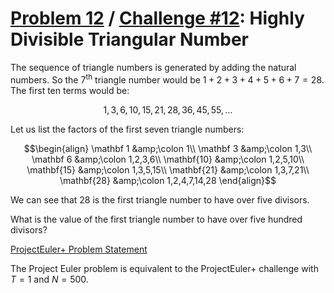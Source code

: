 [Problem 12](https://projecteuler.net/problem=12) /
[Challenge #12](https://www.hackerrank.com/contests/projecteuler/challenges/euler012/problem):
Highly Divisible Triangular Number
==================================

The sequence of triangle numbers is generated by adding the natural numbers. So
the $7$<sup>th</sup> triangle number would be $1 + 2 + 3 + 4 + 5 + 6 + 7 = 28$.
The first ten terms would be:

$$1, 3, 6, 10, 15, 21, 28, 36, 45, 55, \dots$$

Let us list the factors of the first seven triangle numbers:

```math
\begin{align}
\mathbf 1 &amp;\colon 1\\
\mathbf 3 &amp;\colon 1,3\\
\mathbf 6 &amp;\colon 1,2,3,6\\
\mathbf{10} &amp;\colon 1,2,5,10\\
\mathbf{15} &amp;\colon 1,3,5,15\\
\mathbf{21} &amp;\colon 1,3,7,21\\
\mathbf{28} &amp;\colon 1,2,4,7,14,28
\end{align}
```

We can see that $28$ is the first triangle number to have over five divisors.

What is the value of the first triangle number to have over five hundred
divisors?

[ProjectEuler+ Problem Statement](ProjectEuler%2B%20Challenge%20%2312%20Problem%20Statement.pdf)

The Project Euler problem is equivalent to the ProjectEuler+ challenge with
$T = 1$ and $N = 500$.
